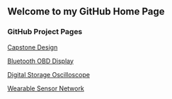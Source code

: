 ## Welcome to my GitHub Home Page

### GitHub Project Pages
[Capstone Design](https://github.com/shanko07/Capstone)

[Bluetooth OBD Display](https://github.com/shanko07/ELM327Dash)

[Digital Storage Oscilloscope](https://github.com/shanko07/DSO-HKUST)

[Wearable Sensor Network](https://github.com/shanko07/Rutgers-ICEMAN)
